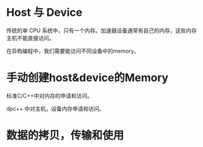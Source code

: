 # Host 与 Device

传统的单 CPU 系统中，只有一个内存。加速器设备通常有自己的内存，这些内存主机不能直接访问。

在异构编程中，我们需要能访问不同设备中的memory。

# 手动创建host&device的Memory

标准C/C++中对内存的申请和访问。

dpc++ 中对主机，设备内存申请和访问。

# 数据的拷贝，传输和使用


